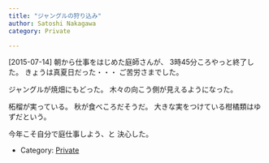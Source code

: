 ```yaml
---
title: "ジャングルの狩り込み"
author: Satoshi Nakagawa
category: Private

---
```


[2015-07-14]  朝から仕事をはじめた庭師さんが、
3時45分ころやっと終了した。
きょうは真夏日だった・・・
ご苦労さまでした。

 ジャングルが焼畑にもどった。
木々の向こう側が見えるようになった。

 柘榴が実っている。
秋が食べころだそうだ。
大きな実をつけている柑橘類はゆずだという。

 今年こそ自分で庭仕事しよう、と
決心した。

- Category: [Private](/categories.html#Private)

